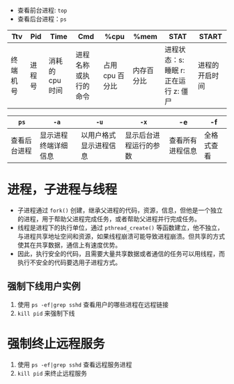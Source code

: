 + 查看前台进程: `top`
+ 查看后台进程：`ps`

| Ttv  | Pid | Time       | Cmd        | %cpu       | %mem  | STAT                     | START   |
| ---- | --- | ---------- | ---------- | ---------- | ----- | ------------------------ | ------- |
| 终端机号 | 进程号 | 消耗的 cpu 时间 | 进程名称或执行的命令 | 占用 cpu 百分比 | 内存百分比 | 进程状态：s: 睡眠 r: 正在运行 z: 僵尸 | 进程的开启时间 |

| `ps`   | `-a`       | `-u`        | `-x`        | -e       | -f    |
| ------ | ---------- | ----------- | ----------- | -------- | ----- |
| 查看后台进程 | 显示进程终端详细信息 | 以用户格式显示进程信息 | 显示后台进程运行的参数 | 查看所有进程信息 | 全格式查看 |

# 进程，子进程与线程
+ 子进程通过 `fork()` 创建，继承父进程的代码，资源，信息，但他是一个独立的进程，用于帮助父进程完成任务，或者帮助父进程并行完成任务。
+ 线程是进程下的执行单位，通过 `pthread_create()` 等函数建立，他不独立，与进程共享地址空间和资源，如果线程崩溃可能导致进程崩溃。但共享的方式使其在共享数据，通信上有速度优势。
+ 因此，执行安全的代码，且需要大量共享数据或者通信的任务可以用线程，而执行不安全的代码要选用子进程方式。



## 强制下线用户实例
1. 使用 `ps -ef|grep sshd` 查看用户的哪些进程在远程链接
2. `kill pid` 来强制下线

# 强制终止远程服务
1. 使用 `ps -ef|grep sshd` 查看远程服务进程
2. `kill pid` 来终止远程服务